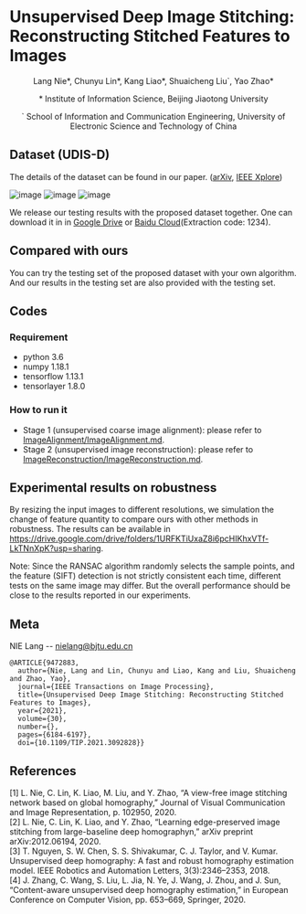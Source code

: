 # Unsupervised Deep Image Stitching: Reconstructing Stitched Features to Images 
<p align="center">Lang Nie*, Chunyu Lin*, Kang Liao*, Shuaicheng Liu`, Yao Zhao*</p>
<p align="center">* Institute of Information Science, Beijing Jiaotong University</p>
<p align="center">` School of Information and Communication Engineering, University of Electronic Science and Technology of China</p>

## Dataset (UDIS-D)
The details of the dataset can be found in our paper. ([arXiv](https://arxiv.org/pdf/2106.12859.pdf), [IEEE Xplore](https://ieeexplore.ieee.org/stamp/stamp.jsp?tp=&arnumber=9472883))

![image](https://github.com/nie-lang/UnsupervisedDeepImageStitching/blob/main/figures/dataset1.jpg)
![image](https://github.com/nie-lang/UnsupervisedDeepImageStitching/blob/main/figures/dataset2.jpg)
![image](https://github.com/nie-lang/UnsupervisedDeepImageStitching/blob/main/figures/dataset3.jpg)

We release our testing results with the proposed dataset together. One can download it in in [Google Drive](https://drive.google.com/drive/folders/1kC7KAULd5mZsqaWnY3-rSbQLaZ7LujTY?usp=sharing) or [Baidu Cloud](https://pan.baidu.com/s/1U_RNKjBfrUGxtNld8G8KAQ)(Extraction code: 1234).

## Compared with ours
You can try the testing set of the proposed dataset with your own algorithm. And our results in the testing set are also provided with the testing set. 

## Codes
### Requirement
* python 3.6
* numpy 1.18.1
* tensorflow 1.13.1
* tensorlayer 1.8.0

### How to run it
* Stage 1 (unsupervised coarse image alignment): please refer to [ImageAlignment/ImageAlignment.md](https://github.com/nie-lang/UnsupervisedDeepImageStitching/blob/main/ImageAlignment/ImageAlignment.md).
* Stage 2 (unsupervised image reconstruction): please refer to [ImageReconstruction/ImageReconstruction.md](https://github.com/nie-lang/UnsupervisedDeepImageStitching/blob/main/ImageReconstruction/ImageReconstruction.md).


## Experimental results on robustness
By resizing the input images to different resolutions, we simulation the change of feature quantity to compare ours with other methods in robustness. The results can be available in https://drive.google.com/drive/folders/1URFKTiUxaZ8i6pcHIKhxVTf-LkTNnXpK?usp=sharing.

Note: Since the RANSAC algorithm randomly selects the sample points, and the feature (SIFT) detection is not strictly consistent each time, different tests on the same image may differ. But the overall performance should be close to the results reported in our experiments.

## Meta
NIE Lang -- nielang@bjtu.edu.cn
```
@ARTICLE{9472883,
  author={Nie, Lang and Lin, Chunyu and Liao, Kang and Liu, Shuaicheng and Zhao, Yao},
  journal={IEEE Transactions on Image Processing}, 
  title={Unsupervised Deep Image Stitching: Reconstructing Stitched Features to Images}, 
  year={2021},
  volume={30},
  number={},
  pages={6184-6197},
  doi={10.1109/TIP.2021.3092828}}
```

## References
[1] L. Nie, C. Lin, K. Liao, M. Liu, and Y. Zhao, “A view-free image stitching network based on global homography,” Journal of Visual Communication and Image Representation, p. 102950, 2020.  
[2] L. Nie, C. Lin, K. Liao, and Y. Zhao, “Learning edge-preserved image stitching from large-baseline deep homographyn,” arXiv preprint arXiv:2012.06194, 2020.  
[3] T. Nguyen, S. W. Chen, S. S. Shivakumar, C. J. Taylor, and V. Kumar. Unsupervised deep homography: A fast and robust homography estimation model. IEEE Robotics and Automation Letters, 3(3):2346–2353, 2018.  
[4] J. Zhang, C. Wang, S. Liu, L. Jia, N. Ye, J. Wang, J. Zhou, and J. Sun, “Content-aware unsupervised deep homography estimation,” in European Conference on Computer Vision, pp. 653–669, Springer, 2020.  
